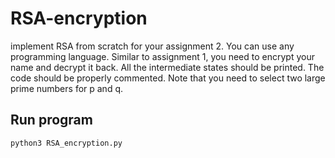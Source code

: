 # RSA-encryption

implement RSA from scratch for your assignment 2. You can use any programming language. Similar to assignment 1, you need to encrypt your name and decrypt it back. All the intermediate states should be printed. The code should be properly commented.
Note that you need to select two large prime numbers for p and q. 

## Run program 

```python
python3 RSA_encryption.py
```
